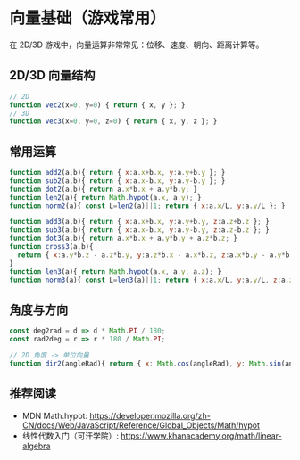 # 向量基础（游戏常用）

在 2D/3D 游戏中，向量运算非常常见：位移、速度、朝向、距离计算等。

## 2D/3D 向量结构
```js
// 2D
function vec2(x=0, y=0) { return { x, y }; }
// 3D
function vec3(x=0, y=0, z=0) { return { x, y, z }; }
```

## 常用运算
```js
function add2(a,b){ return { x:a.x+b.x, y:a.y+b.y }; }
function sub2(a,b){ return { x:a.x-b.x, y:a.y-b.y }; }
function dot2(a,b){ return a.x*b.x + a.y*b.y; }
function len2(a){ return Math.hypot(a.x, a.y); }
function norm2(a){ const L=len2(a)||1; return { x:a.x/L, y:a.y/L }; }

function add3(a,b){ return { x:a.x+b.x, y:a.y+b.y, z:a.z+b.z }; }
function sub3(a,b){ return { x:a.x-b.x, y:a.y-b.y, z:a.z-b.z }; }
function dot3(a,b){ return a.x*b.x + a.y*b.y + a.z*b.z; }
function cross3(a,b){
  return { x:a.y*b.z - a.z*b.y, y:a.z*b.x - a.x*b.z, z:a.x*b.y - a.y*b.x };
}
function len3(a){ return Math.hypot(a.x, a.y, a.z); }
function norm3(a){ const L=len3(a)||1; return { x:a.x/L, y:a.y/L, z:a.z/L }; }
```

## 角度与方向
```js
const deg2rad = d => d * Math.PI / 180;
const rad2deg = r => r * 180 / Math.PI;

// 2D 角度 -> 单位向量
function dir2(angleRad){ return { x: Math.cos(angleRad), y: Math.sin(angleRad) }; }
```


## 推荐阅读
- MDN Math.hypot: https://developer.mozilla.org/zh-CN/docs/Web/JavaScript/Reference/Global_Objects/Math/hypot
- 线性代数入门（可汗学院）: https://www.khanacademy.org/math/linear-algebra

